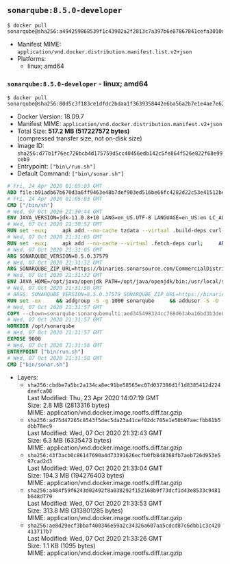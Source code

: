## `sonarqube:8.5.0-developer`

```console
$ docker pull sonarqube@sha256:a494259868539f1c43902a2f2813c7a397b6e87867841cefa3010d54dfb46bec
```

-	Manifest MIME: `application/vnd.docker.distribution.manifest.list.v2+json`
-	Platforms:
	-	linux; amd64

### `sonarqube:8.5.0-developer` - linux; amd64

```console
$ docker pull sonarqube@sha256:80d5c3f183ce1dfdc2bdaa1f3639358442e6ba56a2b7e1e4ae7e625e86ff1533
```

-	Docker Version: 18.09.7
-	Manifest MIME: `application/vnd.docker.distribution.manifest.v2+json`
-	Total Size: **517.2 MB (517227572 bytes)**  
	(compressed transfer size, not on-disk size)
-	Image ID: `sha256:d77b1f76ec726bcb4d175759d5cc40456edb142c5fe864f526e822f68e99ceb9`
-	Entrypoint: `["bin\/run.sh"]`
-	Default Command: `["bin\/sonar.sh"]`

```dockerfile
# Fri, 24 Apr 2020 01:05:03 GMT
ADD file:b91adb67b670d3a6ff9463e48b7def903ed516be66fc4282d22c53e41512be49 in / 
# Fri, 24 Apr 2020 01:05:03 GMT
CMD ["/bin/sh"]
# Wed, 07 Oct 2020 21:30:44 GMT
ENV JAVA_VERSION=jdk-11.0.8+10 LANG=en_US.UTF-8 LANGUAGE=en_US:en LC_ALL=en_US.UTF-8
# Wed, 07 Oct 2020 21:30:52 GMT
RUN set -eux;     apk add --no-cache tzdata --virtual .build-deps curl binutils zstd;     GLIBC_VER="2.32-r0";     ALPINE_GLIBC_REPO="https://github.com/sgerrand/alpine-pkg-glibc/releases/download";     GCC_LIBS_URL="https://archive.archlinux.org/packages/g/gcc-libs/gcc-libs-10.1.0-2-x86_64.pkg.tar.zst";     GCC_LIBS_SHA256="f80320a03ff73e82271064e4f684cd58d7dbdb07aa06a2c4eea8e0f3c507c45c";     ZLIB_URL="https://archive.archlinux.org/packages/z/zlib/zlib-1%3A1.2.11-3-x86_64.pkg.tar.xz";     ZLIB_SHA256=17aede0b9f8baa789c5aa3f358fbf8c68a5f1228c5e6cba1a5dd34102ef4d4e5;     curl -LfsS https://alpine-pkgs.sgerrand.com/sgerrand.rsa.pub -o /etc/apk/keys/sgerrand.rsa.pub;     SGERRAND_RSA_SHA256="823b54589c93b02497f1ba4dc622eaef9c813e6b0f0ebbb2f771e32adf9f4ef2";     echo "${SGERRAND_RSA_SHA256} */etc/apk/keys/sgerrand.rsa.pub" | sha256sum -c - ;     curl -LfsS ${ALPINE_GLIBC_REPO}/${GLIBC_VER}/glibc-${GLIBC_VER}.apk > /tmp/glibc-${GLIBC_VER}.apk;     apk add --no-cache /tmp/glibc-${GLIBC_VER}.apk;     curl -LfsS ${ALPINE_GLIBC_REPO}/${GLIBC_VER}/glibc-bin-${GLIBC_VER}.apk > /tmp/glibc-bin-${GLIBC_VER}.apk;     apk add --no-cache /tmp/glibc-bin-${GLIBC_VER}.apk;     curl -LfsS ${ALPINE_GLIBC_REPO}/${GLIBC_VER}/glibc-i18n-${GLIBC_VER}.apk > /tmp/glibc-i18n-${GLIBC_VER}.apk;     apk add --no-cache /tmp/glibc-i18n-${GLIBC_VER}.apk;     /usr/glibc-compat/bin/localedef --force --inputfile POSIX --charmap UTF-8 "$LANG" || true;     echo "export LANG=$LANG" > /etc/profile.d/locale.sh;     curl -LfsS ${GCC_LIBS_URL} -o /tmp/gcc-libs.tar.zst;     echo "${GCC_LIBS_SHA256} */tmp/gcc-libs.tar.zst" | sha256sum -c -;     mkdir /tmp/gcc;     zstd -d /tmp/gcc-libs.tar.zst --output-dir-flat /tmp;     tar -xf /tmp/gcc-libs.tar -C /tmp/gcc;     mv /tmp/gcc/usr/lib/libgcc* /tmp/gcc/usr/lib/libstdc++* /usr/glibc-compat/lib;     strip /usr/glibc-compat/lib/libgcc_s.so.* /usr/glibc-compat/lib/libstdc++.so*;     curl -LfsS ${ZLIB_URL} -o /tmp/libz.tar.xz;     echo "${ZLIB_SHA256} */tmp/libz.tar.xz" | sha256sum -c -;     mkdir /tmp/libz;     tar -xf /tmp/libz.tar.xz -C /tmp/libz;     mv /tmp/libz/usr/lib/libz.so* /usr/glibc-compat/lib;     apk del --purge .build-deps glibc-i18n;     rm -rf /tmp/*.apk /tmp/gcc /tmp/gcc-libs.tar* /tmp/libz /tmp/libz.tar.xz /var/cache/apk/*;
# Wed, 07 Oct 2020 21:31:05 GMT
RUN set -eux;     apk add --no-cache --virtual .fetch-deps curl;     ARCH="$(apk --print-arch)";     case "${ARCH}" in        aarch64|arm64)          ESUM='fb27ea52ed901c14c9fe8ad2fc10b338b8cf47d6762571be1fe3fb7c426bab7c';          BINARY_URL='https://github.com/AdoptOpenJDK/openjdk11-binaries/releases/download/jdk-11.0.8%2B10/OpenJDK11U-jdk_aarch64_linux_hotspot_11.0.8_10.tar.gz';          ;;        armhf|armv7l)          ESUM='d00370967e4657e137cc511e81d6accbfdb08dba91e6268abef8219e735fbfc5';          BINARY_URL='https://github.com/AdoptOpenJDK/openjdk11-binaries/releases/download/jdk-11.0.8%2B10/OpenJDK11U-jdk_arm_linux_hotspot_11.0.8_10.tar.gz';          ;;        ppc64el|ppc64le)          ESUM='d206a63cd719b65717f7f20ee3fe49f0b8b2db922986b4811c828db57212699e';          BINARY_URL='https://github.com/AdoptOpenJDK/openjdk11-binaries/releases/download/jdk-11.0.8%2B10/OpenJDK11U-jdk_ppc64le_linux_hotspot_11.0.8_10.tar.gz';          ;;        s390x)          ESUM='5619e1437c7cd400169eb7f1c831c2635fdb2776a401147a2fc1841b01f83ed6';          BINARY_URL='https://github.com/AdoptOpenJDK/openjdk11-binaries/releases/download/jdk-11.0.8%2B10/OpenJDK11U-jdk_s390x_linux_hotspot_11.0.8_10.tar.gz';          ;;        amd64|x86_64)          ESUM='6e4cead158037cb7747ca47416474d4f408c9126be5b96f9befd532e0a762b47';          BINARY_URL='https://github.com/AdoptOpenJDK/openjdk11-binaries/releases/download/jdk-11.0.8%2B10/OpenJDK11U-jdk_x64_linux_hotspot_11.0.8_10.tar.gz';          ;;        *)          echo "Unsupported arch: ${ARCH}";          exit 1;          ;;     esac;     curl -LfsSo /tmp/openjdk.tar.gz ${BINARY_URL};     echo "${ESUM} */tmp/openjdk.tar.gz" | sha256sum -c -;     mkdir -p /opt/java/openjdk;     cd /opt/java/openjdk;     tar -xf /tmp/openjdk.tar.gz --strip-components=1;     export PATH="/opt/java/openjdk/bin:$PATH";     apk del --purge .fetch-deps;     rm -rf /var/cache/apk/*;     rm -rf /tmp/openjdk.tar.gz;
# Wed, 07 Oct 2020 21:31:05 GMT
ARG SONARQUBE_VERSION=8.5.0.37579
# Wed, 07 Oct 2020 21:31:32 GMT
ARG SONARQUBE_ZIP_URL=https://binaries.sonarsource.com/CommercialDistribution/sonarqube-developer/sonarqube-developer-8.5.0.37579.zip
# Wed, 07 Oct 2020 21:31:32 GMT
ENV JAVA_HOME=/opt/java/openjdk PATH=/opt/java/openjdk/bin:/usr/local/sbin:/usr/local/bin:/usr/sbin:/usr/bin:/sbin:/bin SONARQUBE_HOME=/opt/sonarqube SONAR_VERSION=8.5.0.37579 SQ_DATA_DIR=/opt/sonarqube/data SQ_EXTENSIONS_DIR=/opt/sonarqube/extensions SQ_LOGS_DIR=/opt/sonarqube/logs SQ_TEMP_DIR=/opt/sonarqube/temp
# Wed, 07 Oct 2020 21:31:56 GMT
# ARGS: SONARQUBE_VERSION=8.5.0.37579 SONARQUBE_ZIP_URL=https://binaries.sonarsource.com/CommercialDistribution/sonarqube-developer/sonarqube-developer-8.5.0.37579.zip
RUN set -ex     && addgroup -S -g 1000 sonarqube     && adduser -S -D -u 1000 -G sonarqube sonarqube     && apk add --no-cache --virtual build-dependencies gnupg unzip curl     && apk add --no-cache bash su-exec ttf-dejavu     && sed --in-place --expression="s?securerandom.source=file:/dev/random?securerandom.source=file:/dev/urandom?g" "${JAVA_HOME}/conf/security/java.security"     && for server in $(shuf -e ha.pool.sks-keyservers.net                             hkp://p80.pool.sks-keyservers.net:80                             keyserver.ubuntu.com                             hkp://keyserver.ubuntu.com:80                             pgp.mit.edu) ; do         gpg --batch --keyserver "${server}" --recv-keys F1182E81C792928921DBCAB4CFCA4A29D26468DE && break || : ;     done     && mkdir --parents /opt     && cd /opt     && curl --fail --location --output sonarqube.zip --silent --show-error "${SONARQUBE_ZIP_URL}"     && curl --fail --location --output sonarqube.zip.asc --silent --show-error "${SONARQUBE_ZIP_URL}.asc"     && gpg --batch --verify sonarqube.zip.asc sonarqube.zip     && unzip -q sonarqube.zip     && mv "sonarqube-${SONARQUBE_VERSION}" sonarqube     && rm sonarqube.zip*     && rm -rf ${SONARQUBE_HOME}/bin/*     && chown -R sonarqube:sonarqube ${SONARQUBE_HOME}     && chmod -R 777 "${SQ_DATA_DIR}" "${SQ_EXTENSIONS_DIR}" "${SQ_LOGS_DIR}" "${SQ_TEMP_DIR}"     && apk del --purge build-dependencies
# Wed, 07 Oct 2020 21:31:57 GMT
COPY --chown=sonarqube:sonarqubemulti:aed345498324cc768d63aba16bd3b3de027a0213cb3a62a9a3b27799dbf88552 in /opt/sonarqube/bin/ 
# Wed, 07 Oct 2020 21:31:57 GMT
WORKDIR /opt/sonarqube
# Wed, 07 Oct 2020 21:31:57 GMT
EXPOSE 9000
# Wed, 07 Oct 2020 21:31:58 GMT
ENTRYPOINT ["bin/run.sh"]
# Wed, 07 Oct 2020 21:31:58 GMT
CMD ["bin/sonar.sh"]
```

-	Layers:
	-	`sha256:cbdbe7a5bc2a134ca8ec91be58565ec07d037386d1f1d8385412d224deafca08`  
		Last Modified: Thu, 23 Apr 2020 14:07:19 GMT  
		Size: 2.8 MB (2813316 bytes)  
		MIME: application/vnd.docker.image.rootfs.diff.tar.gzip
	-	`sha256:ad75d47265c8543f5dec5da23a41cef02dc705e1e50b97aecfbb61b5dbb78ec9`  
		Last Modified: Wed, 07 Oct 2020 21:32:43 GMT  
		Size: 6.3 MB (6335473 bytes)  
		MIME: application/vnd.docker.image.rootfs.diff.tar.gzip
	-	`sha256:43f3acb0c86147690a4d73391626ecfb0fb848368fb7aeb726d953e597cad2d3`  
		Last Modified: Wed, 07 Oct 2020 21:33:04 GMT  
		Size: 194.3 MB (194276403 bytes)  
		MIME: application/vnd.docker.image.rootfs.diff.tar.gzip
	-	`sha256:a484f59f6243d02492f8a038292f152168b9f73dcf1d43e8533c9481b648d779`  
		Last Modified: Wed, 07 Oct 2020 21:33:53 GMT  
		Size: 313.8 MB (313801285 bytes)  
		MIME: application/vnd.docker.image.rootfs.diff.tar.gzip
	-	`sha256:ae8d29ecf3bbaf400346e59a2c34326a607aa5cdcd87c6dbb1c3c420413717b7`  
		Last Modified: Wed, 07 Oct 2020 21:33:26 GMT  
		Size: 1.1 KB (1095 bytes)  
		MIME: application/vnd.docker.image.rootfs.diff.tar.gzip
